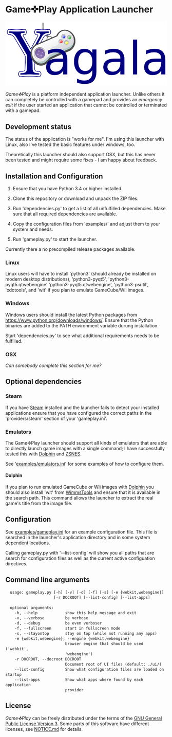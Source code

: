 # Game✜Play Application Launcher

![Game✜Play](https://raw.githubusercontent.com/Cybso/gameplay/master/ui/img/GamePlay.svg "Game✜Play")

_Game✜Play_ is a platform independent application launcher.
Unlike others it can completely be controlled with a gamepad
and provides an _emergency exit_ if the user started an
application that cannot be controlled or terminated with a
gamepad.

## Development status

The status of the application is "works for me". I'm using this launcher
with Linux, also I've tested the basic features under windows, too.

Theoretically this launcher should also support OSX, but this has
never been tested and might require some fixes - I am happy about feedback.

## Installation and Configuration

1. Ensure that you have Python 3.4 or higher installed.

2. Clone this repository or download and unpack the ZIP files.

3. Run 'dependencies.py' to get a list of all unfulfilled dependencies.
  Make sure that all required dependencies are available.

4. Copy the configuration files from 'examples/' and adjust them to
  your system and needs.

5. Run 'gameplay.py' to start the launcher.

Currently there a no precompiled release packages available.

### Linux

Linux users will have to install 'python3' (should already be installed
on modern desktop distributions), 'python3-pyqt5', 'python3-pyqt5.qtwebengine'
'python3-pyqt5.qtwebengine', 'python3-psutil', 'xdotools', and 'wit' if you
plan to emulate GameCube/Wii images.

### Windows

Windows users should install the latest Python packages from
https://www.python.org/downloads/windows/. Ensure that the Python binaries
are added to the PATH environment variable durung installation.

Start 'dependencies.py' to see what additional requirements needs to
be fulfilled.

### OSX

_Can somebody complete this section for me?_

## Optional dependencies

### Steam

If you have [Steam](http://store.steampowered.com/) installed and the launcher
fails to detect your installed applications ensure that you have configured
the correct paths in the  'providers/steam' section of your 'gameplay.ini'.

### Emulators

The Game✜Play launcher should support all kinds of emulators that are able
to directly launch game images with a single command; I have successfully
tested this with [Dolphin](https://dolphin-emu.org/) and [ZSNES](http://www.zsnes.com/).

See '[examples/emulators.ini](examples/emulators.ini)' for some examples of how to configure them.

#### Dolphin

If you plan to run emulated GameCube or Wii images with [Dolphin](https://dolphin-emu.org/)
you should also install 'wit' from [WimmsTools](https://wit.wiimm.de/) and
ensure that it is available in the search path. This command allows
the launcher to extract the real game's title from the image file.

## Configuration

See [examples/gameplay.ini](examples/gameplay.ini) for an example configuration file.
This file is searched in the launcher's application directory
and in some system dependent locations.

Calling gameplay.py with '--list-config' will show you all
paths that are search for configuration files as well as
the current active configuation directives.

## Command line arguments

```
  usage: gameplay.py [-h] [-v] [-d] [-f] [-s] [-e {webkit,webengine}]
                     [-r DOCROOT] [--list-config] [--list-apps]
  
  optional arguments:
    -h, --help            show this help message and exit
    -v, --verbose         be verbose
    -d, --debug           be even verboser
    -f, --fullscreen      start in fullscreen mode
    -s, --stayontop       stay on top (while not running any apps)
    -e {webkit,webengine}, --engine {webkit,webengine}
                          browser engine that should be used ('webkit',
                          'webengine')
    -r DOCROOT, --docroot DOCROOT
                          Document root of UI files (default: ./ui/)
    --list-config         Show what configuration files are loaded on startup
    --list-apps           Show what apps where found by each application
                          provider
```

## License

_Game✜Play_ can be freely distributed under the terms of the
[GNU General Public License Version 3](LICENSE.txt). Some parts
of this software have different licenses, see [NOTICE.md](NOTICE.md)
for details.
